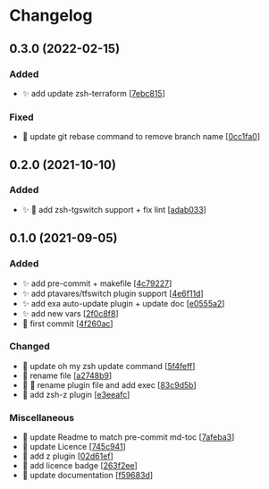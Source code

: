 # Changelog

<a name="0.3.0"></a>
## 0.3.0 (2022-02-15)

### Added

- ✨ add update zsh-terraform [[7ebc815](https://github.com/ptavares/zsh-auto-update-plugins/commit/7ebc8159d1c348617db56d174acdefbdc15497d8)]

### Fixed

- 🐛 update git rebase command to remove branch name [[0cc1fa0](https://github.com/ptavares/zsh-auto-update-plugins/commit/0cc1fa012419afa5e72dbc1873deeae487499c9c)]


<a name="0.2.0"></a>
## 0.2.0 (2021-10-10)

### Added

- ✨ 🚨 add zsh-tgswitch support + fix lint [[adab033](https://github.com/ptavares/zsh-auto-update-plugins/commit/adab033bb61430e37bb51904040802fd792ee28e)]


<a name="0.1.0"></a>
## 0.1.0 (2021-09-05)

### Added

- ✨ add pre-commit + makefile [[4c79227](https://github.com/ptavares/zsh-auto-update-plugins/commit/4c79227cf21951b9227a2ad6d14482dd7c646a5f)]
- ✨ add ptavares/tfswitch plugin support [[4e6f11d](https://github.com/ptavares/zsh-auto-update-plugins/commit/4e6f11d135b1a92d81cdeacdb191a95e95a66e63)]
- ✨ add exa auto-update plugin + update doc [[e0555a2](https://github.com/ptavares/zsh-auto-update-plugins/commit/e0555a2e65cb671c36c0de61bb3893176e3842c2)]
- ✨ add new vars [[2f0c8f8](https://github.com/ptavares/zsh-auto-update-plugins/commit/2f0c8f8aea8808b64d7b635ed878025b4c9d9304)]
- 🎉 first commit [[4f260ac](https://github.com/ptavares/zsh-auto-update-plugins/commit/4f260acb9091db7895d891cc859f0f08b0af1a48)]

### Changed

- 🔧 update oh my zsh update command [[5f4feff](https://github.com/ptavares/zsh-auto-update-plugins/commit/5f4feff0ccd61cc6f6d053c37d2a757d25a0c73c)]
- 🚚 rename file [[a2748b9](https://github.com/ptavares/zsh-auto-update-plugins/commit/a2748b9c8c99cb0297a74d66e6f2ab35fe140d13)]
- 🚚 🛂 rename plugin file and add exec [[83c9d5b](https://github.com/ptavares/zsh-auto-update-plugins/commit/83c9d5b066607a48c5e9c11e6c40d61b3f6e4ff6)]
- 🔧 add zsh-z plugin [[e3eeafc](https://github.com/ptavares/zsh-auto-update-plugins/commit/e3eeafcea4477aea586709f9be86225f327513b3)]

### Miscellaneous

- 📝 update Readme to match pre-commit md-toc [[7afeba3](https://github.com/ptavares/zsh-auto-update-plugins/commit/7afeba3d31607499ad3cdd380cbe19304fb923bf)]
- 📝 update Licence [[745c941](https://github.com/ptavares/zsh-auto-update-plugins/commit/745c941d6201daf4197a67212b31a47f880909d8)]
- 📝 add z plugin [[02d61ef](https://github.com/ptavares/zsh-auto-update-plugins/commit/02d61ef89b95062a887ef3ec7e6d16efbc013c19)]
- 📝 add licence badge [[263f2ee](https://github.com/ptavares/zsh-auto-update-plugins/commit/263f2eef0019a4bc5f8fb8dd929835934e926506)]
- 📝 update documentation [[f59683d](https://github.com/ptavares/zsh-auto-update-plugins/commit/f59683d5edc81ad2c13f3435119cd7b7323282e4)]
